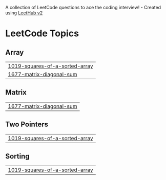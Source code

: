 A collection of LeetCode questions to ace the coding interview! - Created using [LeetHub v2](https://github.com/arunbhardwaj/LeetHub-2.0)
<!---LeetCode Topics Start-->
# LeetCode Topics
## Array
|  |
| ------- |
| [1019-squares-of-a-sorted-array](https://github.com/shreeram2011/Leetcode-Problem-Solution/tree/master/1019-squares-of-a-sorted-array) |
| [1677-matrix-diagonal-sum](https://github.com/shreeram2011/Leetcode-Problem-Solution/tree/master/1677-matrix-diagonal-sum) |
## Matrix
|  |
| ------- |
| [1677-matrix-diagonal-sum](https://github.com/shreeram2011/Leetcode-Problem-Solution/tree/master/1677-matrix-diagonal-sum) |
## Two Pointers
|  |
| ------- |
| [1019-squares-of-a-sorted-array](https://github.com/shreeram2011/Leetcode-Problem-Solution/tree/master/1019-squares-of-a-sorted-array) |
## Sorting
|  |
| ------- |
| [1019-squares-of-a-sorted-array](https://github.com/shreeram2011/Leetcode-Problem-Solution/tree/master/1019-squares-of-a-sorted-array) |
<!---LeetCode Topics End-->
